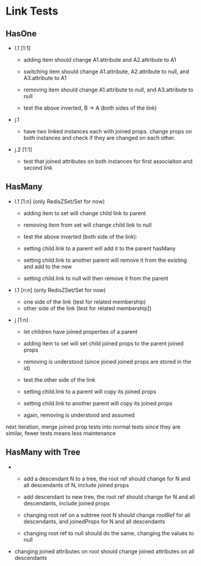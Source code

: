 # Link Tests

## HasOne

- l.1 [1:1]
  - adding item should change A1.attribute and A2.attribute to A1
  - switching item should change A1.attribute, A2.attribute to null, and A3.attribute to A1
  - removing item should change A1.attribute to null, and A3.attribute to null

  - test the above inverted, B -> A (both sides of the link)

- j.1
  - have two linked instances each with joined props. change props on both instances and check
  if they are changed on each other.

- j.2 [1:1]
  - test that joined attributes on both instances for first associaiton and second link


## HasMany

- l.1 [1:n] (only RedisZSet/Set for now)
  - adding item to set will change child link to parent
  - removing item from set will change child link to null

  - test the above inverted (both side of the link):

  - setting child.link to a parent will add it to the parent hasMany
  - setting child.link to another parent will remove it from the existing and add to the new
  - setting child.link to null will then remove it from the parent

- l.1 [n:n] (only RedisZSet/Set for now)
  - one side of the link (test for related membership)
  - other side of the link (test for related membership])

- j [1:n]
  - let children have joined properties of a parent
  - adding item to set will set child joined props to the parent joined props
  - removing is understood (since joined joined props are stored in the id)

  - test the other side of the link

  - setting child.link to a parent will copy its joined props
  - setting child.link to another parent will copy its joined props
  - again, removing is understood and assumed

next iteration, merge joined prop tests into normal tests since they are similar, fewer tests means less maintenance

## HasMany with Tree

-
  - add a descendant N to a tree, the root ref should change for N and all descendants of N, include joined props
  - add descendant to new tree, the root ref should change for N and all descendants, include joined props

  - changing root ref on a subtree root N should change rootRef for all descendants, and joinedProps for N and all descendants
  - changing root ref to null should do the same, changing the values to null

- changing joined attributes on root should change joined attributes on all descendants

